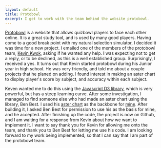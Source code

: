 ```yaml
---
layout: default
title: Protobowl
excerpt: I get to work with the team behind the website protobowl.
---
```

[Protobowl](http://protobowl.com/) is a website that allows quizbowl players to face each other online. It is a great study tool, and is used by many good players. Having come to a good break point with my natural selection simulator, I decided it was time for a new project. I emailed one of the members of the protobowl team, [Kevin Kwok](https://github.com/antimatter15), asking if he wanted any help. I was expecting not to get a reply, or to be declined, as this is a well established group. Surprisingly, I received a yes. It turns out that Kevin started protobowl during his Junior year in high school. He was very friendly, and told me about a couple projects that he planed on adding. I found interest in making an aster chart to display player's score by subject, and accuracy within each subject. 

Keven wanted me to do this using the [Javascript D3 library](http://d3js.org/), which is very powerful, but has a steep learning curve. After some investigation, I managed to find someone else who had made an aster chart using the library, Ben Best. I used his [aster chart](http://bl.ocks.org/bbest/2de0e25d4840c68f2db1) as the backbone for [mine](https://github.com/NielsKornerup/qbPieChart). After building it, I asked Ben Best for permission to use his as the basis for mine, and he accepted. After finishing up the code, the project is now on Github, and I am waiting for a response from Kevin about how we want to implement it. I want to say thank you for Kevin for allowing me onto the team, and thank you to Ben Best for letting me use his code. I am looking forward to my work being implemented, so that I can say that I am part of the protobowl team.
